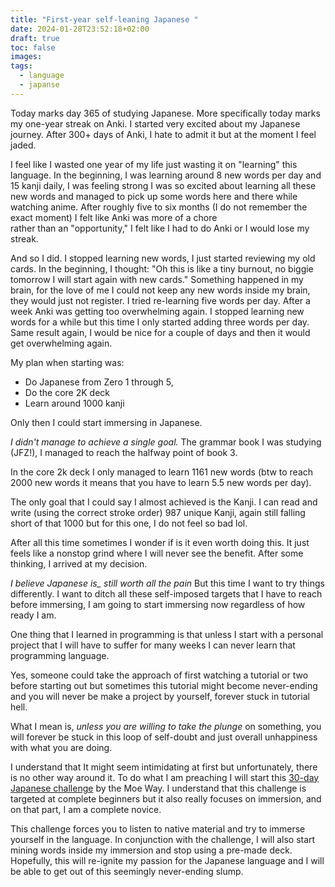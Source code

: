 ```yaml
---
title: "First-year self-leaning Japanese "
date: 2024-01-28T23:52:18+02:00
draft: true
toc: false
images:
tags:
  - language
  - japanse
---
```


Today marks day 365 of studying Japanese.
More specifically today marks my one-year streak on Anki.
I started very excited about my Japanese journey.
After 300+ days of Anki, I hate to admit it but at the moment I feel jaded.

I feel like I wasted one year of my life just wasting it on "learning" this language.
In the beginning, I was learning around 8 new words per day and 15 kanji daily, I was feeling strong
I was so excited about learning all these new words and managed to pick up some words here and there while
watching anime.
After roughly five to six months (I do not remember the exact moment) I felt like Anki was more of a chore\
rather than an "opportunity," I felt like I had to do Anki or I would lose my streak.

And so I did.
I stopped learning new words, I just started reviewing my old cards.
In the beginning, I thought: "Oh this is like a tiny burnout, no biggie tomorrow I will start again with  new cards."
Something happened in my brain, for the love of me I could not keep any new words inside my brain, they would
just not register.
I tried re-learning five words per day. After a week Anki was getting too overwhelming again.
I stopped learning new words for a while but this time I only started adding three words per day.
Same result again, I would be nice for a couple of days and then it would get overwhelming again.

My plan when starting was:
- Do Japanese from Zero 1 through 5,
- Do the core 2K deck
- Learn around 1000 kanji

Only then I could start immersing in Japanese.


*I didn't manage to achieve a single goal.*
The grammar book I was studying (JFZ!), I managed to reach the 
halfway point of book 3.

In the core 2k deck I only managed to learn 1161 new words (btw to reach 2000 new words it means that you have to learn 5.5 new words per day).

The only goal that I could say I almost achieved is the Kanji.
I can read and write (using the correct stroke order) 987 unique Kanji, again still falling short of that 1000 but for this one, I do not feel
so bad lol.

After all this time sometimes I wonder if is it even worth doing this.
It just feels like a nonstop grind where I will never see the benefit.
After some thinking, I arrived at my decision.

*I believe Japanese is_ still worth all the pain*
But this time I want to try things differently.
I want to ditch all these self-imposed targets that I have to reach before immersing, I am going to start immersing now regardless of how ready I am.

One thing that I learned in programming is that unless I start with a personal project that I will have to suffer for many weeks I can never learn that 
programming language.

Yes, someone could take the approach of first watching a tutorial or two before starting out but sometimes this tutorial might become never-ending 
and you will never be make a project by yourself, forever stuck in tutorial hell.

What I mean is, *unless you are willing to take the plunge* on something, you will forever be stuck in this loop of self-doubt and just overall 
unhappiness with what you are doing.

I understand that It might seem intimidating at first but unfortunately, there is no other way around it.
To do what I am preaching I will start this  [30-day Japanese challenge](https://learnjapanese.moe/routine/) by the Moe Way.
I understand that this challenge is targeted at complete beginners but it also really focuses on immersion, and on that part, I am a complete novice.

This challenge forces you to listen to native material and try to immerse yourself in the language.
In conjunction with the challenge, I will also start mining words inside my immersion and stop using a pre-made deck.
Hopefully, this will re-ignite my passion for the Japanese language and I will be able to get out of this seemingly never-ending slump.














